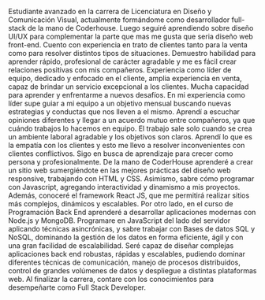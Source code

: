 Estudiante avanzado en la carrera de Licenciatura en Diseño y Comunicación Visual, actualmente formándome como desarrollador full-stack de la mano de Coderhouse. Luego seguiré aprendiendo sobre diseño UI/UX para complementar la parte que mas me gusta que seria diseño web front-end.
Cuento con experiencia en trato de clientes tanto para la venta como para resolver distintos tipos de situaciones. 
Demuestro habilidad para aprender rápido, profesional de carácter agradable y me es fácil crear relaciones positivas con mis compañeros.
Experiencia como líder de equipo, dedicado y enfocado en el cliente, amplia experiencia en venta, capaz de brindar un servicio excepcional a los clientes. 
Mucha capacidad para aprender y enfrentarme a nuevos desafíos.
En mi experiencia como líder supe guiar a mi equipo a un objetivo mensual buscando nuevas estrategias y conductas que nos lleven a el mismo.
Aprendí a escuchar opiniones diferentes y llegar a un acuerdo mutuo entre compañeros, ya que cuándo trabajos lo hacemos en equipo.
El trabajo sale solo cuando se crea un ambiente laboral agradable y los objetivos son claros.
Aprendí lo que es la empatía con los clientes y esto me llevo a resolver inconvenientes con clientes conflictivos.
Sigo en busca de aprendizaje para crecer como persona y profesionalmente.
De la mano de CoderHouse aprenderé a crear un sitio web sumergiéndote en las mejores prácticas del diseño web responsive, trabajando con HTML y CSS. Asimismo, sabre cómo programar con Javascript, agregando interactividad y dinamismo a mis proyectos. Además, conoceré el framework React JS, que me permitirá realizar sitios más complejos, dinámicos y escalables.
Por otro lado, en el curso de Programación Back End aprenderé a desarrollar aplicaciones modernas con Node.js y MongoDB. Programare en JavaScript del lado del servidor aplicando técnicas asincrónicas, y sabre trabajar con Bases de datos SQL y NoSQL, dominando la gestión de los datos en forma eficiente, ágil y con una gran facilidad de escalabilidad.
Seré capaz de diseñar complejas aplicaciones back end robustas, rápidas y escalables, pudiendo dominar diferentes técnicas de comunicación, manejo de procesos distribuidos, control de grandes volúmenes de datos y despliegue a distintas plataformas web. Al finalizar la carrera, contare con los conocimientos para desempeñarte como Full Stack Developer.
